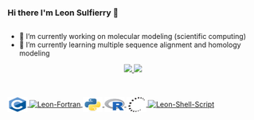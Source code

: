### Hi there I'm Leon Sulfierry 👋

##
- 🔭 I’m currently working on molecular modeling (scientific computing)
- 🌱 I’m currently learning multiple sequence alignment and homology modeling

<div align="center">
  <a href="https://github.com/poeiradonorte">
  <img height="180em" src="https://github-readme-stats.vercel.app/api?username=poeiradonorte&show_icons=true&theme=dark&include_all_commits=true&count_private=true"/>
  <img height="180em" src="https://github-readme-stats.vercel.app/api/top-langs/?username=poeiradonorte&layout=compact&langs_count=7&theme=dark"/>
</div>

 ##

 <div style="display: inline_block"><br>
  <img align="center" alt="Leon-C" height="30" width="40" src="https://raw.githubusercontent.com/devicons/devicon/master/icons/c/c-original.svg">
  <img align="center" alt="Leon-Fortran" height="30" width="40" src="https://img.shields.io/badge/Fortran-%23734F96.svg">
  <img align="center" alt="Leon-Python" height="30" width="40" src="https://raw.githubusercontent.com/devicons/devicon/master/icons/python/python-original.svg">
  <img align="center" alt="Leon-R" height="30" width="40" src="https://raw.githubusercontent.com/devicons/devicon/master/icons/r/r-original.svg">
  <img align="center" alt="Leon-SSH" height="30" width="40" src="https://raw.githubusercontent.com/devicons/devicon/master/icons/ssh/ssh-original.svg">
  <img align="center" alt="Leon-Shell-Script" height="30" width="40" src="https://github.com/odb/official-bash-logo/tree/master/assets/Logos/Icons/SVG/48x48.svg">
</div>

  ##
  
